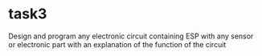 # task3
Design and program any electronic circuit containing ESP with any sensor or electronic part with an explanation of the function of the circuit
